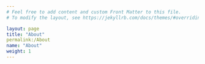 ```yaml
---
# Feel free to add content and custom Front Matter to this file.
# To modify the layout, see https://jekyllrb.com/docs/themes/#overriding-theme-defaults

layout: page
title: "About"
permalink:/About
name: "About"
weight: 1
---
```


<html lang="en">
<head>
    <meta charset="UTF-8">
    <meta name="viewport" content="width=device-width, initial-scale=0.5">
    <style>
        .content {
            text-align: justify;
            position: relative;
        }
        .logo {
            position: absolute;
            right: 4px; /* Slightly shifts the logo left */
            top:  10px; /* Slightly shifts the logo up */
            width: 160px; /* Adjust logo size */
        }
        a { /* Target all <a> elements (links) */
            color: #3471eb;
            text-decoration: none; /* Remove underlines from links */
        }
        .news-links {
            margin-top: 20px;
        }
        .news-item {
            max-width: 800px;
        }
        .news-date {
            width: 200px;
            text-align: left;
            font-weight: bold;
        }
        .news-link {
            flex-grow: 1;
        }

    </style>
</head>
<body>
    <div class="content">
        <p><img src="{{ site.baseurl }}/images/srmap-logo-2.png" alt="SRM University - AP" class="logo"></p>
        <p style="font-size: 24px; font-weight: bold;">Dynamical Systems Theory Group</p>
        <p>at <strong><a href="https://srmap.edu.in/"> SRM University - AP, Amaravati (India)</a></strong></p>

        <p>Our research lies at the intersection of dynamical systems and non-equilibrium physics,
        aiming to understand how physical systems interact with their environment.
        These interactions give rise to emergent phenomena across various scales of length, time, and energy,
        from the formation of self assembly patterns in chemical reactions to the functioning of
        biological cells essential for life. Our aim is to understand the dynamical mechanism
        of these processes in order to inform and guide experiments toward
        designing synthetic systems. To tackle these challenges, we leverage
        a diverse set of analytical methods and computational tools.</p>

<div class="news-links">
    <h2 style="color: green;">News</h2>
    <div class="news-item" >
    <div style="display: flex; align-items: center; gap: 5px;">
        <div class="news-date">February 13, 2025</div>
        <div class="news-link">
            <a href="https://arxiv.org/abs/2502.09361" target="_blank" >
            New Preprint available
            </a>
        </div>
    </div>

    <div style="display: flex; align-items: center; gap: 5px; margin-top: 10px;">
        <div class="news-date">January 6, 2025</div>
        <div class="news-link">
            <a href="https://iopscience.iop.org/article/10.1088/1751-8121/ad8f06/meta" target="_blank" >
                Paper published in <em>J. Phys. A: Math. Theor.</em>
            </a>
        </div>
    </div>
</div>

    </div>
</body>
</html>